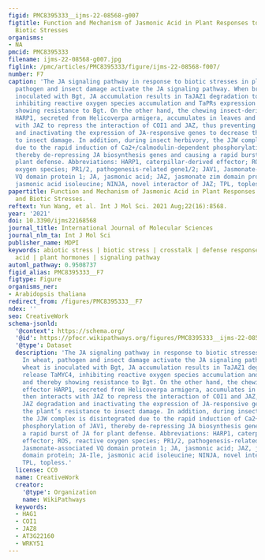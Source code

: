 ```yaml
---
figid: PMC8395333__ijms-22-08568-g007
figtitle: Function and Mechanism of Jasmonic Acid in Plant Responses to Abiotic and
  Biotic Stresses
organisms:
- NA
pmcid: PMC8395333
filename: ijms-22-08568-g007.jpg
figlink: /pmc/articles/PMC8395333/figure/ijms-22-08568-f007/
number: F7
caption: 'The JA signaling pathway in response to biotic stresses in plants. In wheat,
  pathogen and insect damage activate the JA signaling pathway. When bread wheat is
  inoculated with Bgt, JA accumulation results in TaJAZ1 degradation to release TaMYC4,
  inhibiting reactive oxygen species accumulation and TaPRs expression and thereby
  showing resistance to Bgt. On the other hand, the chewing insect-derived effector
  HARP1, secreted from Helicoverpa armigera, accumulates in leaves and then interacts
  with JAZ to repress the interaction of COI1 and JAZ, thus preventing JAZ degradation
  and inactivating the expression of JA-responsive genes to decrease the plant’s resistance
  to insect damage. In addition, during insect herbivory, the JJW complex is disintegrated
  due to the rapid induction of Ca2+/calmodulin-dependent phosphorylation of JAV1,
  thereby de-repressing JA biosynthesis genes and causing a rapid burst of JA for
  plant defense. Abbreviations: HARP1, caterpillar-derived effector; ROS, reactive
  oxygen species; PR1/2, pathogenesis-related gene1/2; JAV1, Jasmonate-associated
  VQ domain protein 1; JA, jasmonic acid; JAZ, jasmonate zim domain protein; JA-Ile,
  jasmonic acid isoleucine; NINJA, novel interactor of JAZ; TPL, topless.'
papertitle: Function and Mechanism of Jasmonic Acid in Plant Responses to Abiotic
  and Biotic Stresses.
reftext: Yun Wang, et al. Int J Mol Sci. 2021 Aug;22(16):8568.
year: '2021'
doi: 10.3390/ijms22168568
journal_title: International Journal of Molecular Sciences
journal_nlm_ta: Int J Mol Sci
publisher_name: MDPI
keywords: abiotic stress | biotic stress | crosstalk | defense response | jasmonic
  acid | plant hormones | signaling pathway
automl_pathway: 0.9508737
figid_alias: PMC8395333__F7
figtype: Figure
organisms_ner:
- Arabidopsis thaliana
redirect_from: /figures/PMC8395333__F7
ndex: ''
seo: CreativeWork
schema-jsonld:
  '@context': https://schema.org/
  '@id': https://pfocr.wikipathways.org/figures/PMC8395333__ijms-22-08568-g007.html
  '@type': Dataset
  description: 'The JA signaling pathway in response to biotic stresses in plants.
    In wheat, pathogen and insect damage activate the JA signaling pathway. When bread
    wheat is inoculated with Bgt, JA accumulation results in TaJAZ1 degradation to
    release TaMYC4, inhibiting reactive oxygen species accumulation and TaPRs expression
    and thereby showing resistance to Bgt. On the other hand, the chewing insect-derived
    effector HARP1, secreted from Helicoverpa armigera, accumulates in leaves and
    then interacts with JAZ to repress the interaction of COI1 and JAZ, thus preventing
    JAZ degradation and inactivating the expression of JA-responsive genes to decrease
    the plant’s resistance to insect damage. In addition, during insect herbivory,
    the JJW complex is disintegrated due to the rapid induction of Ca2+/calmodulin-dependent
    phosphorylation of JAV1, thereby de-repressing JA biosynthesis genes and causing
    a rapid burst of JA for plant defense. Abbreviations: HARP1, caterpillar-derived
    effector; ROS, reactive oxygen species; PR1/2, pathogenesis-related gene1/2; JAV1,
    Jasmonate-associated VQ domain protein 1; JA, jasmonic acid; JAZ, jasmonate zim
    domain protein; JA-Ile, jasmonic acid isoleucine; NINJA, novel interactor of JAZ;
    TPL, topless.'
  license: CC0
  name: CreativeWork
  creator:
    '@type': Organization
    name: WikiPathways
  keywords:
  - HAG1
  - COI1
  - JAZ8
  - AT3G22160
  - WRKY51
---
```

